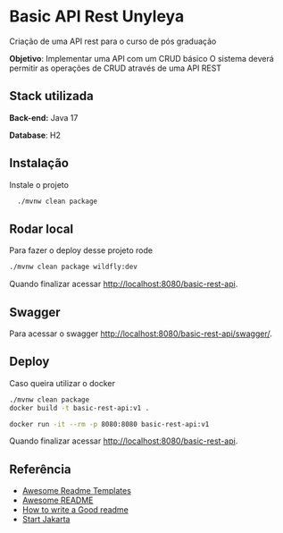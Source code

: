 # Basic API Rest Unyleya 

Criação de uma API rest para o curso de pós graduação

**Objetivo**: Implementar uma API com um CRUD básico
O sistema deverá permitir as operações de CRUD através de uma API REST

## Stack utilizada

**Back-end:** Java 17

**Database**: H2


## Instalação

Instale o projeto

```bash
  ./mvnw clean package
```
    
## Rodar local

Para fazer o deploy desse projeto rode
```bash
./mvnw clean package wildfly:dev
```
Quando finalizar acessar [http://localhost:8080/basic-rest-api](http://localhost:8080/basic-rest-api).

## Swagger 
Para acessar o swagger [http://localhost:8080/basic-rest-api/swagger/](http://localhost:8080/basic-rest-api/swagger/).

## Deploy

Caso queira utilizar o docker

```bash
./mvnw clean package
docker build -t basic-rest-api:v1 .
```

```bash
docker run -it --rm -p 8080:8080 basic-rest-api:v1
```

Quando finalizar acessar [http://localhost:8080/basic-rest-api](http://localhost:8080/basic-rest-api).

## Referência

 - [Awesome Readme Templates](https://awesomeopensource.com/project/elangosundar/awesome-README-templates)
 - [Awesome README](https://github.com/matiassingers/awesome-readme)
 - [How to write a Good readme](https://bulldogjob.com/news/449-how-to-write-a-good-readme-for-your-github-project)
 - [Start Jakarta](https://start.jakarta.ee/)

